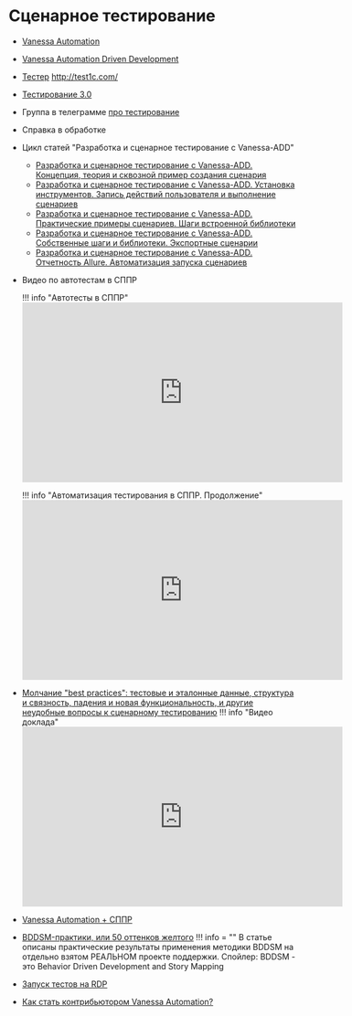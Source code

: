 # Сценарное тестирование

- [Vanessa Automation](https://pr-mex.github.io/vanessa-automation/)
- [Vanessa Automation Driven Development](https://github.com/vanessa-opensource/add)
- [Тестер](https://github.com/grumagargler/tester) http://test1c.com/
- [Тестирование 3.0](https://github.com/ivanov660/TestingTool-3)
- Группа в телеграмме [про тестирование](https://t.me/testspro1c)
- Справка в обработке
- Цикл статей "Разработка и сценарное тестирование с Vanessa-ADD"
    - [Разработка и сценарное тестирование с Vanessa-ADD. Концепция, теория и сквозной пример создания сценария](https://infostart.ru/public/969637)
    - [Разработка и сценарное тестирование с Vanessa-ADD. Установка инструментов. Запись действий пользователя и выполнение сценариев](https://infostart.ru/public/974944)
    - [Разработка и сценарное тестирование с Vanessa-ADD. Практические примеры сценариев. Шаги встроенной библиотеки](https://infostart.ru/public/984854)
    - [Разработка и сценарное тестирование с Vanessa-ADD. Собственные шаги и библиотеки. Экспортные сценарии](https://infostart.ru/public/992320)
    - [Разработка и сценарное тестирование с Vanessa-ADD. Отчетность Allure. Автоматизация запуска сценариев](https://infostart.ru/public/1010127)
- Видео по автотестам в СППР

    !!! info "Автотесты в СППР"
        <iframe width="560" height="315" src="https://www.youtube.com/embed/1UBlV4kWx_o" frameborder="0" allow="accelerometer; autoplay; encrypted-media; gyroscope; picture-in-picture" allowfullscreen></iframe>

    !!! info "Автоматизация тестирования в СППР. Продолжение"
        <iframe width="560" height="315" src="https://www.youtube.com/embed/gKJmJKIe-nA" frameborder="0" allow="accelerometer; autoplay; encrypted-media; gyroscope; picture-in-picture" allowfullscreen></iframe>

- [Молчание "best practices": тестовые и эталонные данные, структура и связность, падения и новая функциональность, и другие неудобные вопросы к сценарному тестированию](https://infostart.ru/public/1243144/)
    !!! info "Видео доклада"
        <iframe width="560" height="315" src="https://www.youtube.com/embed/MvHhEI2IgQg" frameborder="0" allow="accelerometer; autoplay; encrypted-media; gyroscope; picture-in-picture" allowfullscreen></iframe>
- [Vanessa Automation + СППР](https://infostart.ru/public/1150505/)
- [BDDSM-практики, или 50 оттенков желтого](https://infostart.ru/1c/articles/1173711/)
     !!! info = ""
        В статье описаны практические результаты применения методики BDDSM на отдельно взятом РЕАЛЬНОМ проекте поддержки. Спойлер: BDDSM - это Behavior Driven Development and Story Mapping
- [Запуск тестов на RDP](https://support.smartbear.com/testcomplete/docs/testing-with/running/via-rdp/keeping-computer-unlocked.html)
- [Как стать контрибьютором Vanessa Automation?](https://infostart.ru/1c/articles/1092009/)